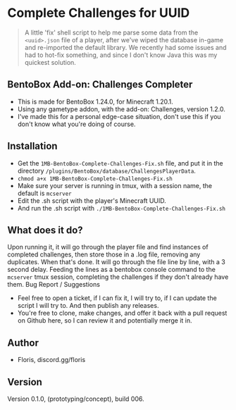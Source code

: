 # Complete Challenges for UUID

> A little 'fix' shell script to help me parse some data from the `<uuid>.json` file of a player, after we've wiped the database in-game and re-imported the default library. We recently had some issues and had to hot-fix something, and since I don't know Java this was my quickest solution.

## BentoBox Add-on: Challenges Completer

- This is made for BentoBox 1.24.0, for Minecraft 1.20.1.
- Using any gametype addon, with the add-on: Challenges, version 1.2.0.
- I've made this for a personal edge-case situation, don't use this if you don't know what you're doing of course.

## Installation

- Get the `1MB-BentoBox-Complete-Challenges-Fix.sh` file, and put it in the directory `/plugins/BentoBox/database/ChallengesPlayerData`.
- `chmod a+x 1MB-BentoBox-Complete-Challenges-Fix.sh`
- Make sure your server is running in tmux, with a session name, the default is `mcserver`
- Edit the .sh script with the player's Minecraft UUID.
- And run the .sh script with `./1MB-BentoBox-Complete-Challenges-Fix.sh`

## What does it do?

Upon running it, it will go through the player file and find instances of completed challenges, then store those in a .log file, removing any duplicates. When that's done. It will go through the file line by line, with a 3 second delay. Feeding the lines as a bentobox console command to the `mcserver` tmux session, completing the challenges if they don't already have them.
Bug Report / Suggestions

- Feel free to open a ticket, if I can fix it, I will try to, if I can update the script I will try to. And then publish any releases.
- You're free to clone, make changes, and offer it back with a pull request on Github here, so I can review it and potentially merge it in.

## Author

- Floris, discord.gg/floris

## Version

Version 0.1.0, (prototyping/concept), build 006.
